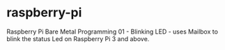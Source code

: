 # raspberry-pi
Raspberry Pi Bare Metal Programming
01 - Blinking LED - uses Mailbox to blink the status Led on Raspberry Pi 3 and above.

